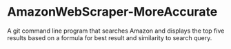 # AmazonWebScraper-MoreAccurate
A git command line program that searches Amazon and displays the top five results based on a formula for best result and similarity to search query.

